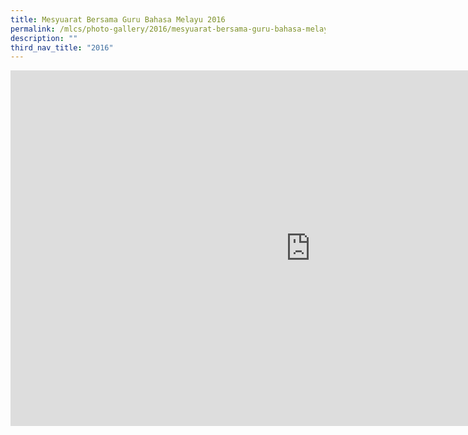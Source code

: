 ```yaml
---
title: Mesyuarat Bersama Guru Bahasa Melayu 2016
permalink: /mlcs/photo-gallery/2016/mesyuarat-bersama-guru-bahasa-melayu-2016/
description: ""
third_nav_title: "2016"
---
```

<iframe allowfullscreen="true" height="569" width="960" frameborder="0" src="https://docs.google.com/presentation/d/e/2PACX-1vTVGJCOjl8-lsVqf0Eb9dNrtIR6Pv24B4xs0lOzVu3-Q7d4bCTSL2eyl9hAYDzTftOieMLi_jiRuKck/embed?start=false&amp;loop=false&amp;delayms=3000"></iframe>